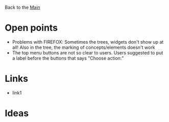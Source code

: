 Back to the [Main](Main.md)

# Open points #

  * Problems with FIREFOX: Sometimes the trees, widgets don't show up at all! Also in the tree, the marking of concepts/elements doesn't work
  * The top menu buttons are not so clear to users. Users suggested to put a label before the buttons that says "Choose action:"

# Links #

  * link1



# Ideas #
